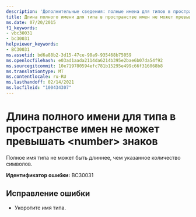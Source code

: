 ```yaml
---
description: 'Дополнительные сведения: полные имена для типов в пространствах имен не могут быть длиннее <number> символов'
title: Длина полного имени для типа в пространстве имен не может превышать <number> знаков
ms.date: 07/20/2015
f1_keywords:
- vbc30031
- bc30031
helpviewer_keywords:
- BC30031
ms.assetid: bd6a88b2-3d15-47ce-98a9-935468b75059
ms.openlocfilehash: e03ad1aada2114da6214b395e2bae6b07da54f92
ms.sourcegitcommit: 10e719780594efc781b15295e499c66f316068b8
ms.translationtype: MT
ms.contentlocale: ru-RU
ms.lasthandoff: 02/14/2021
ms.locfileid: "100434307"
---
```

# <a name="fully-qualified-names-for-types-in-namespaces-cannot-be-longer-than-number-characters"></a>Длина полного имени для типа в пространстве имен не может превышать \<number> знаков

Полное имя типа не может быть длиннее, чем указанное количество символов.  
  
 **Идентификатор ошибки:** BC30031  
  
## <a name="to-correct-this-error"></a>Исправление ошибки  
  
- Укоротите имя типа.  
